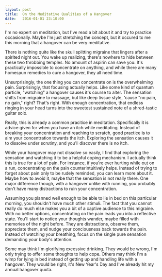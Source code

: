 ```yaml
---
layout: post
title:  On the Meditative Qualities of a Hangover
date:   2016-01-01 23:10:00
---
```

I'm no expert on meditation, but I've read a bit about it and try to practice occasionally. Maybe I'm just stretching the concept, but it occured to me this morning that a hangover can be very meditative.

There is nothing quite like the skull splitting migraine that lingers after a spirited night out. You wake up realizing, there's nowhere to hide between these two throbbing temples. No amount of aspirin can save you. It's practically impossible to concentrate on anything, and while there are many homespun remedies to cure a hangover, they all need time.

Unsurprisingly, the one thing you can concentrate on is the overwhelming pain. Surprisingly, that focusing actually helps. Like some kind of quantum particle, "watching" a hangover causes it's course to alter. The sensation shifts from migraine to massage, but like deep tissue style, 'cause "no pain, no gain," right? That's right. With enough concentration, that endless ringing in your head turns into the sweetest sustained note of a shred-tastic guitar solo.

Really, this is already a common pracitice in meditation. Specifically it is advice given for when you have an itch while meditating. Instead of breaking your concentration and reaching to scratch, good practice is to aim your concentration towards the itch. Exploring the sensation causes it to dissolve under scrutiny, and you'll discover there is no itch.

While your hangover may not dissolve so easily, I find that exploring the sensation and watching it to be a helpful coping mechanism. I actually think this is true for a lot of pain. For instance, if you're ever hurting while out on a run, concentrating on the pain counterintuitively helps. Instead of trying to forget about pain only to be rudely reminded, you can learn more about it. Maybe how to avoid it, maybe that the sensation is not really there. One major difference though, with a hangover unlike with running, you probably don't have many distractions to ruin your concentration.

Assuming you planned well enough to be able to lie in bed on this particular morning, you shouldn't have much other stimuli. The fact that you cannot really do much else makes you a bit of a captive audience to this migraine. With no better options, concentrating on the pain leads you into a reflective state. You'll start to notice your thoughts wander, maybe filled with memories of the night before. They are distractions, observe them, appreciate them, and nudge your conciousness back towards the pain. Instead of watching your breathing, focus on the single pure sensation demanding your body's attention.

Some may think I'm glorifying excessive drinking. They would be wrong, I'm only trying to offer some thoughts to help cope. Others may think I'm a wimp for lying in bed instead of getting up and handling life with a hangover. They would be right, it's New Year's Day and I've already hit my annual hangover quota.
